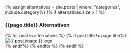 {% assign alternatives = site.posts | where: "categories", include.category%}
{% if alternatives.size > 1 %}
<h3 class="h5 my-3">{{page.title}} Alternativen</h3>
{% for post in alternatives %}
{% if post.title != page.title%}
<div class="card">
    <a href="{{post.url}}" ref="nofollow">
        <div class="card-body align-items-center d-flex justify-content-center">
            <img src="{{post.image}}" class="alternative-list-img" alt="{{ post.image }} logo">
        </div>
    </a>
</div>
{% endif%}
{% endfor %}
{% endif %}